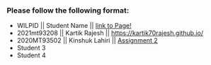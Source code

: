 ### Please follow the following format: ###

* WILPID ||     Student Name ||        [link to Page!](http://google.com)
* 2021mt93208   ||  Kartik Rajesh   ||  https://kartik70rajesh.github.io/
* 2020MT93502 || Kinshuk Lahiri || [Assignment 2](https://kinshuk-2020mt93502.github.io/)
* Student 3
* Student 4
